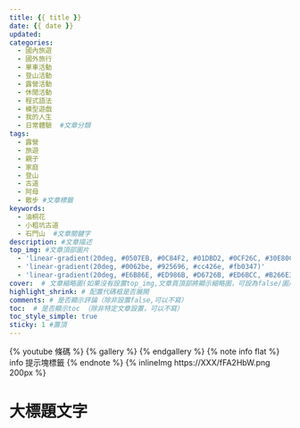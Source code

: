 ```yaml
---
title: {{ title }}
date: {{ date }}
updated:
categories: 
  - 國內旅遊
  - 國外旅行
  - 單車活動
  - 登山活動
  - 露營活動
  - 休閒活動
  - 程式語法 
  - 模型遊戲
  - 我的人生
  - 日常體驗  #文章分類
tags: 
  - 露營
  - 旅遊
  - 親子
  - 家庭
  - 登山
  - 古道
  - 阿母
  - 散步 #文章標籤
keywords: 
  - 油桐花
  - 小粗坑古道
  - 石門山  #文章關鍵字
description: #文章描述
top_img: #文章頂部圖片
  - 'linear-gradient(20deg, #0507EB, #0C84F2, #01DBD2, #0CF26C, #30E80C)'
  - 'linear-gradient(20deg, #0062be, #925696, #cc426e, #fb0347)'
  - 'linear-gradient(20deg, #E6B86E, #ED986B, #D6726B, #ED6BCC, #B266E3)'
cover:  # 文章縮略圖(如果沒有設置top_img,文章頁頂部將顯示縮略圖，可設為false/圖片地址/留空)
highlight_shrink: # 配置代碼框是否展開
comments: # 是否顯示評論（除非設置false,可以不寫）
toc:  # 是否顯示toc （除非特定文章設置，可以不寫）
toc_style_simple: true
sticky: 1 #置頂
---
```


{% youtube 條碼 %}
{% gallery %}
{% endgallery %}
{% note info flat %}
info 提示塊標籤
{% endnote %}
{% inlineImg https://XXX/fFA2HbW.png 200px %}

# 大標題文字

